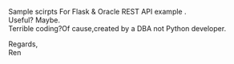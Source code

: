 Sample scirpts For Flask & Oracle REST API example .  
Useful? Maybe.  
Terrible coding?Of cause,created by a DBA not Python developer.    
  
Regards,  
Ren  
